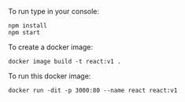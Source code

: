 To run type in your console:
```
npm install
npm start
```

To create a docker image:
```
docker image build -t react:v1 .
```

To run this docker image:
```
docker run -dit -p 3000:80 --name react react:v1
```